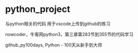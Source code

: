 # python_project
与python相关的代码
用于vscode上传到github的练习

nowcoder，牛客网python3，第三章第283节到355节的代码学习

github_py100days,  Python - 100天从新手到大师
